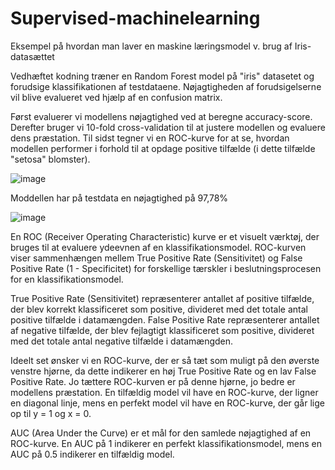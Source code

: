 # Supervised-machinelearning
Eksempel på hvordan man laver en maskine læringsmodel v. brug af Iris-datasættet

Vedhæftet kodning træner en Random Forest model på "iris" datasetet og forudsige klassifikationen af testdataene. Nøjagtigheden af forudsigelserne vil blive evalueret ved hjælp af en confusion matrix.


Først evaluerer vi modellens nøjagtighed ved at beregne accuracy-score. Derefter bruger vi 10-fold cross-validation til at justere modellen og evaluere dens præstation. Til sidst tegner vi en ROC-kurve for at se, hvordan modellen performer i forhold til at opdage positive tilfælde (i dette tilfælde "setosa" blomster).

![image](https://user-images.githubusercontent.com/68223632/216824725-b1fe3bce-9ec6-4dd3-a1c6-c384639a6a4b.png)


Moddellen har på testdata en nøjagtighed på 97,78%

![image](https://user-images.githubusercontent.com/68223632/216824823-ad267fa3-d2bb-43bf-980b-0dc984810e2f.png)


En ROC (Receiver Operating Characteristic) kurve er et visuelt værktøj, der bruges til at evaluere ydeevnen af en klassifikationsmodel. ROC-kurven viser sammenhængen mellem True Positive Rate (Sensitivitet) og False Positive Rate (1 - Specificitet) for forskellige tærskler i beslutningsprocesen for en klassifikationsmodel.

True Positive Rate (Sensitivitet) repræsenterer antallet af positive tilfælde, der blev korrekt klassificeret som positive, divideret med det totale antal positive tilfælde i datamængden. False Positive Rate repræsenterer antallet af negative tilfælde, der blev fejlagtigt klassificeret som positive, divideret med det totale antal negative tilfælde i datamængden.

Ideelt set ønsker vi en ROC-kurve, der er så tæt som muligt på den øverste venstre hjørne, da dette indikerer en høj True Positive Rate og en lav False Positive Rate. Jo tættere ROC-kurven er på denne hjørne, jo bedre er modellens præstation. En tilfældig model vil have en ROC-kurve, der ligner en diagonal linje, mens en perfekt model vil have en ROC-kurve, der går lige op til y = 1 og x = 0.

AUC (Area Under the Curve) er et mål for den samlede nøjagtighed af en ROC-kurve. En AUC på 1 indikerer en perfekt klassifikationsmodel, mens en AUC på 0.5 indikerer en tilfældig model.
